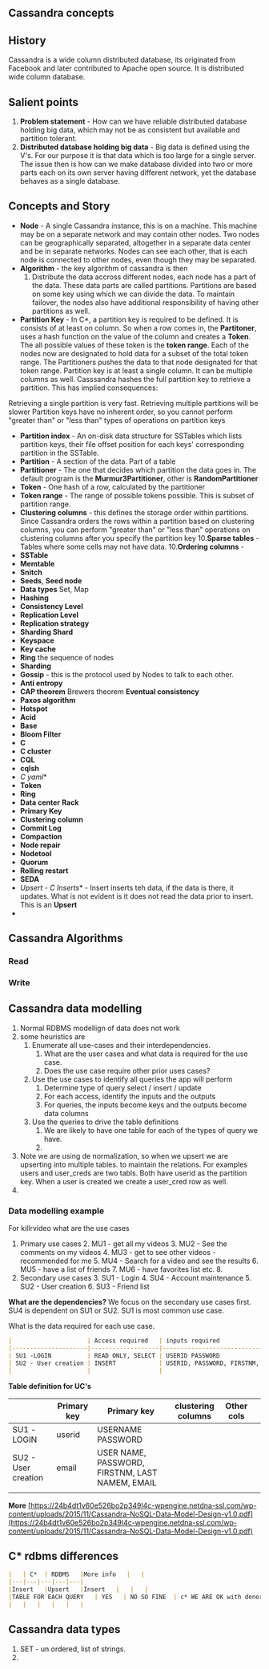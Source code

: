 ## Cassandra concepts

## History
Cassandra is a wide column distributed database, its originated from Facebook and later contributed to Apache open source.  It is distributed wide column database. 

## Salient points
1. **Problem statement** - How can we have  reliable distributed database holding big data, which may not be as consistent but available and partition tolerant. 
2. **Distributed database holding big data** - Big data is defined using the V's. For our purpose it is that data which is too large for a single server. The issue then is how can we make database divided into two or more parts each on its own server having different network, yet the database behaves as a single database. 

## Concepts  and Story
 - **Node** - A single Cassandra instance, this is on a machine. This machine may be on a separate  network and may contain other nodes. Two nodes can be geographically separated, altogether in a separate data center and be in separate networks. Nodes can see each other, that is each node is connected to other nodes, even though they may be separated.  
 - **Algorithm** - the key algorithm of cassandra is then 
	1. Distribute the data accross different nodes, each node has a part of the data. These data parts are called partitions. Partitions are based on some key using which we can divide the data. To maintain failover, the nodes also have additional responsibility of having other partitions as well.  
 - **Partition Key** - In C*, a partition key is required to be defined. It is consists of at least on column. So when a row comes in, the **Partitoner**, uses a hash function on the value of the column and creates a **Token**. The all possible values of these token is the **token range**.  Each of the nodes now are designated to hold data for a subset of the total token range. The Partitioners pushes the data to that node designated for that token range.  Partition key is at least a single column. It can be multiple columns as well. Casssandra hashes the full partition key to retrieve a partition. This has implied consequences:

Retrieving a single partition is very fast. Retrieving multiple partitions will be slower Partition keys have no inherent order, so  you cannot perform "greater than" or "less than" types of operations    on partition keys

 - **Partition index** - An on-disk data structure for SSTables which lists partition keys, their file offset position for each keys' corresponding partition in the SSTable.
 - **Partition** - A section of the data.  Part of a table
 - **Partitioner** - The one that decides which partition the data goes in. The default program is the **Murmur3Partitioner**, other is **RandomPartitioner**
 - **Token** - One hash of a row, calculated by the partitioner
 - **Token range** - The range of possible tokens possible. This is subset of partition range.
 - **Clustering columns** - this defines the storage order within partitions. Since Cassandra orders the rows within a partition based on clustering columns, you can perform "greater than" or "less than" operations on clustering columns after you specify the partition key
10.**Sparse tables** - Tables where some cells may not have data.
10.**Ordering columns** -  
 - **SSTable**
 - **Memtable** 
 - **Snitch**
 - **Seeds**, **Seed node**
 - **Data types** Set, Map 	
 - **Hashing**
 - **Consistency Level**
 - **Replication Level**
 - **Replication strategy**
 - **Sharding Shard**
 - **Keyspace**
 -  **Key cache**
 - **Ring** the sequence of nodes
 -  **Sharding**
 - **Gossip** - this is the protocol used by Nodes to talk to each other.
 - **Anti entropy**
 - **CAP theorem** Brewers theorem **Eventual consistency**
 - **Paxos algorithm**
 - **Hotspot**
 - **Acid**
 - **Base**
 - **Bloom Filter**
 - **C**
 - **C cluster**
 - **CQL**
 - **cqlsh**
 - **C* yaml**
 - **Token**
 - **Ring**
 - **Data center** **Rack**
 - **Primary Key**
 - **Clustering column**
 - **Commit Log**
 - **Compaction**
 - **Node repair**
 - **Nodetool**
 - **Quorum**
 - **Rolling restart**
 - **SEDA**
 - **Upsert - C* Inserts** - Insert inserts teh data, if the data is there, it updates. What is not evident is it does not read the data prior to insert. This is an **Upsert**
 - 

## Cassandra Algorithms
### Read 
### Write

## Cassandra data modelling 

1. Normal RDBMS modellign of data does not work
2. some heuristics are 
	1. Enumerate all use-cases and their interdependencies. 
		1. What are the user cases and what data is required for the use case.
		2. Does the use case require other prior uses cases?
	2. Use the use cases to identify all queries the app will perform
		1. Determine type of query select / insert / update
		2. For each access, identify the inputs and the outputs
		3. For queries, the inputs become keys and the outputs become data columns 
	3. Use the queries to drive the table definitions
		1. We are likely to have one table for each of the types of query we have. 
		2. 
3.  Note we are  using de normalization, so when we upsert we are upserting into multiple tables. to maintain the relations. For examples users and user_creds are two tabls. Both have userid as the partition key. When a user is created we create a user_cred row as well. 
4. 
### Data modelling example 
For killrvideo what are the use cases
1. Primary use cases 
	2. MU1 -  get all my videos
	3. MU2 - See the comments on my videos
	4. MU3 - get to see other videos - recommended for me
	5. MU4 - Search for a video and see the results 
	6. MU5 - have a list of friends
	7. MU6 - have favorites list etc. 
	8. 
2. Secondary use cases
	3. SU1 - Login
	4. SU4 - Account maintenance
	5. SU2 - User creation
	6. SU3 - Friend list  

**What are the dependencies?**
We focus on the secondary use cases first. SU4 is dependent on SU1 or SU2.
SU1 is most common use case. 

What is the data required for each use case. 
```markdown
|                     | Access required   | inputs required                                 | output required |   |
|---------------------|-------------------|-------------------------------------------------|-----------------|---|
| SU1 -LOGIN          | READ ONLY, SELECT | USERID PASSWORD                               | none         |   |
| SU2 - User creation | INSERT            | USERID, PASSWORD, FIRSTNM, LAST NAMEM, EMAIL | USER ID         |   |
|                     |                   |                                                 |                 |   |
```

**Table definition for UC's**

|                     | Primary key | Primary key                                     | clustering columns | Other cols |   |
|---------------------|-------------|-------------------------------------------------|--------------------|------------|---|
| SU1 -LOGIN          | userid      | USERNAME PASSWORD                               |                    |            |   |
| SU2 - User creation | email       | USER NAME, PASSWORD, FIRSTNM, LAST NAMEM, EMAIL |                    |            |   |
|                     |             |                                                 |                    |            |   |


**More**
[https://24b4dt1v60e526bo2p349l4c-wpengine.netdna-ssl.com/wp-content/uploads/2015/11/Cassandra-NoSQL-Data-Model-Design-v1.0.pdf](https://24b4dt1v60e526bo2p349l4c-wpengine.netdna-ssl.com/wp-content/uploads/2015/11/Cassandra-NoSQL-Data-Model-Design-v1.0.pdf)  
 
 
## C* rdbms differences
```markdown
|   | C*  | RDBMS   |More info   |   |
|---|---|---|---|---|
|Insert   |Upsert   |Insert   |   |   |
|TABLE FOR EACH QUERY   | YES   | NO SO FINE  | c* WE ARE OK with denormalized data  |   |
|   |   |   |   |   |
``` 

## Cassandra data types
1. SET -  un ordered, list of strings.
2. 

<!--stackedit_data:
eyJoaXN0b3J5IjpbOTczODQ2MzU5LC0xOTEyNTE5OTA4LDI5ND
gzNjE1MSwtMjExOTYwMTAwOCwxNDU0Nzg2NTgsMTg1MjU4NDI0
MCwtMTQyNzYxNTc3LDY4OTQzNjcwMSw1ODczNTEwOTAsLTE5OT
UwODg3MzksLTY2NTU5NzQ2Miw4MTExNjY0NzEsLTU3Nzg5NDE3
NSwtMTEzNjI4MTExMCwtODQ0MTI0MjcxLDIxNTE5NDM2MSw1OD
IxMTMxNDIsLTU0Nzg5MTc0NSwxOTgyOTU4Mjk3LDgyNjA0NDE0
Nl19
-->